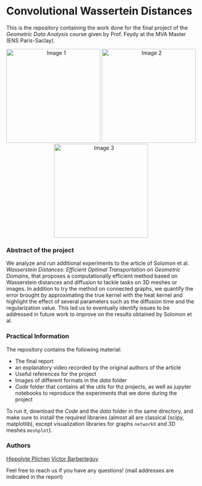# Convolutional Wassertein Distances

This is the repository containing the work done for the final project of the *Geometric Data Analysis* course given by Prof. Feydy at the MVA Master (ENS Paris-Saclay).

<p align="center">
  <img src="[image1.jpg](https://github.com/VictorBbt/Convolutional-Wassertein-Distances/blob/main/img/Graph_Inter.png)" width="250" alt="Image 1">
  <img src="image2.jpg" width="250" alt="Image 2">
  <img src="image3.jpg" width="250" alt="Image 3">
</p>

### Abstract of the project 

We analyze and run additional experiments to the article of Solomon et al. *Wasserstein Distances: Efficient Optimal Transportation on Geometric Domains*, that proposes a computationally efficient method based on Wasserstein distances and diffusion to tackle tasks on 3D meshes or images. In addition to try the method on connected graphs, we quantify the error brought by approximating the true kernel with the heat kernel and highlight the effect of several parameters such as the diffusion time and the regularization value. This led us to eventually identify issues to be addressed in future work to improve on the results obtained by Solomon et al.

### Practical Information

The repository contains the following material:
- The final report
- an explanatory video recorded by the original authors of the article
- Useful references for the project
- Images of different formats in the *data* folder
- *Code* folder that contains all the utils for thz projects, as well as jupyter notebooks to reproduce the experiments that we done during the project

To run it, download the *Code* and the *data* folder in the same directory, and make sure to install the required libraries (almost all are classical (scipy, matplotlib), except visualization libraries for graphs `networkX` and 3D meshes `meshplot`).

### Authors

[Hippolyte Pilchen](https://github.com/HipPilchen)
[Victor Barberteguy](https://github.com/VictorBbt)

Feel free to reach us if you have any questions! (mail addresses are indicated in the report)
